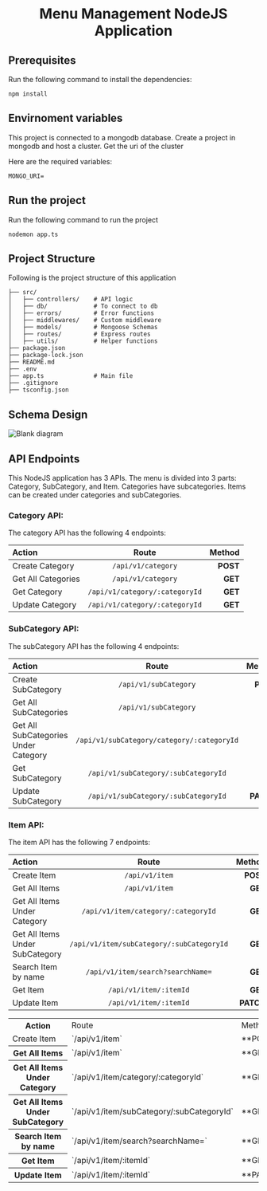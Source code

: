 <h1 display="flex" align="center">Menu Management NodeJS Application</h1>

## Prerequisites

Run the following command to install the dependencies:

```npm install```


## Envirnoment variables

This project is connected to a mongodb database. Create a project in mongodb and host a cluster. Get the uri of the cluster

Here are the required variables:

```MONGO_URI=```


## Run the project

Run the following command to run the project

```nodemon app.ts```


## Project Structure

Following is the project structure of this application

```
├── src/
│   ├── controllers/    # API logic
│   ├── db/             # To connect to db
│   ├── errors/         # Error functions
│   ├── middlewares/    # Custom middleware
│   ├── models/         # Mongoose Schemas
│   ├── routes/         # Express routes
│   ├── utils/          # Helper functions
├── package.json
├── package-lock.json
├── README.md
├── .env
├── app.ts              # Main file
├── .gitignore
├── tsconfig.json
```

## Schema Design

![Blank diagram](https://github.com/user-attachments/assets/45e1ada6-7bcf-4f3d-aeb1-51fbd24da7d8)

## API Endpoints

This NodeJS application has 3 APIs. The menu is divided into 3 parts: Category, SubCategory, and Item. Categories have subcategories. Items can be created under categories and subCategories.

### Category API:

The category API has the following 4 endpoints:

| Action |  Route  | Method |
|:-----|:--------:|------:|
| Create Category   | `/api/v1/category` | **POST** |
| Get All Categories   |  `/api/v1/category`  |   **GET** |
| Get Category   | `/api/v1/category/:categoryId` |    **GET** |
| Update Category   | `/api/v1/category/:categoryId` |    **GET** |

### SubCategory API:

The subCategory API has the following 4 endpoints:

| Action |  Route  | Method |
|:-----|:--------:|------:|
| Create SubCategory   | `/api/v1/subCategory` | **POST** |
| Get All SubCategories   |  `/api/v1/subCategory`  |   **GET** |
| Get All SubCategories Under Category   | `/api/v1/subCategory/category/:categoryId` |    **GET** |
| Get SubCategory   | `/api/v1/subCategory/:subCategoryId` |    **GET** |
| Update SubCategory   | `/api/v1/subCategory/:subCategoryId` |    **PATCH** |



### Item API:

The item API has the following 7 endpoints:

| Action |  Route  | Method |
|:-----|:--------:|------:|
| Create Item   | `/api/v1/item` | **POST** |
| Get All Items   |  `/api/v1/item`  |   **GET** |
| Get All Items Under Category   | `/api/v1/item/category/:categoryId` |    **GET** |
| Get All Items Under SubCategory   | `/api/v1/item/subCategory/:subCategoryId` |    **GET** |
| Search Item by name   | `/api/v1/item/search?searchName=` |    **GET** |
| Get Item   | `/api/v1/item/:itemId` |    **GET** |
| Update Item   | `/api/v1/item/:itemId` |    **PATCH** |

<table width="100%">
  <tr>
    <th>Action</th>
    <td>Route</td>
    <td>Method</td>
  </tr>
  <tr>
    <td>Create Item</td>
    <td>`/api/v1/item`</td>
    <td>**POST**</td>
  </tr>
  <tr>
    <th>Get All Items</th>
    <td>`/api/v1/item`</td>
    <td>**GET**</td>
  </tr>
  <tr>
    <th>Get All Items Under Category</th>
    <td>`/api/v1/item/category/:categoryId`</td>
    <td>**GET**</td>
  </tr>
  <tr>
    <th>Get All Items Under SubCategory</th>
    <td>`/api/v1/item/subCategory/:subCategoryId`</td>
    <td>**GET**</td>
  </tr>
  <tr>
    <th>Search Item by name</th>
    <td>`/api/v1/item/search?searchName=`</td>
    <td>**GET**</td>
  </tr>
  <tr>
    <th>Get Item</th>
    <td>`/api/v1/item/:itemId`</td>
    <td>**GET**</td>
  </tr>
  <tr>
    <th>Update Item</th>
    <td>`/api/v1/item/:itemId`</td>
    <td>**PATCH**</td>
  </tr>
</table>

